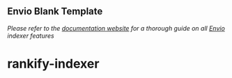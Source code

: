 ## Envio Blank Template

*Please refer to the [documentation website](https://docs.envio.dev) for a thorough guide on all [Envio](https://envio.dev) indexer features*
# rankify-indexer
